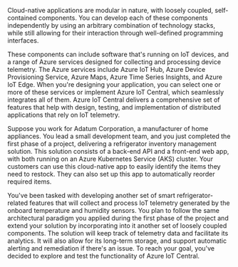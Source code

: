 ﻿Cloud-native applications are modular in nature, with loosely coupled, self-contained components. You can develop each of these components independently by using an arbitrary combination of technology stacks, while still allowing for their interaction through well-defined programming interfaces.

These components can include software that's running on IoT devices, and a range of Azure services designed for collecting and processing device telemetry. The Azure services include Azure IoT Hub, Azure Device Provisioning Service, Azure Maps, Azure Time Series Insights, and Azure IoT Edge. When you're designing your application, you can select one or more of these services or implement Azure IoT Central, which seamlessly integrates all of them. Azure IoT Central delivers a comprehensive set of features that help with design, testing, and implementation of distributed applications that rely on IoT telemetry.

Suppose you work for Adatum Corporation, a manufacturer of home appliances. You lead a small development team, and you just completed the first phase of a project, delivering a refrigerator inventory management solution. This solution consists of a back-end API and a front-end web app, with both running on an Azure Kubernetes Service (AKS) cluster. Your customers can use this cloud-native app to easily identify the items they need to restock. They can also set up this app to automatically reorder required items.

You've been tasked with developing another set of smart refrigerator-related features that will collect and process IoT telemetry generated by the onboard temperature and humidity sensors. You plan to follow the same architectural paradigm you applied during the first phase of the project and extend your solution by incorporating into it another set of loosely coupled components. The solution will keep track of telemetry data and facilitate its analytics. It will also allow for its long-term storage, and support automatic alerting and remediation if there's an issue. To reach your goal, you've decided to explore and test the functionality of Azure IoT Central.
